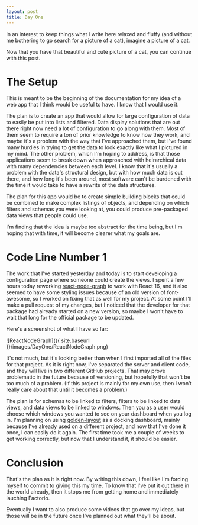 ```yaml
---
layout: post
title: Day One
---
```


In an interest to keep things what I write here relaxed and fluffy (and without me bothering to go search for a picture of a cat), imagine a picture of a cat.

Now that you have that beautiful and cute picture of a cat, you can continue with this post.

# The Setup

This is meant to be the beginning of the documentation for my idea of a web app that I think would be useful to have. I know that I would use it.

The plan is to create an app that would allow for large configuration of data to easily be put into lists and filtered. Data display solutions that are out there right now need a lot of configuration to go along with them. Most of them seem to require a ton of prior knowledge to know how they work, and maybe it's a problem with the way that I've approached them, but I've found many hurdles in trying to get the data to look exactly like what I pictured in my mind. The other problem, which I'm hoping to address, is that those applications seem to break down when approached with heirarchical data with many dependencies between each level. I know that it's usually a problem with the data's structural design, but with how much data is out there, and how long it's been around, most software can't be burdened with the time it would take to have a rewrite of the data structures.

The plan for this app would be to create simple building blocks that could be combined to make complex listings of objects, and depending on which filters and schemas you were looking at, you could produce pre-packaged data views that people could use. 

I'm finding that the idea is maybe too abstract for the time being, but I'm hoping that with time, it will become clearer what my goals are. 

# Code Line Number 1

The work that I've started yesterday and today is to start developing a configuration page where someone could create the views. I spent a few hours today reworking [react-node-graph](https://github.com/lightsinthesky/react-node-graph) to work with React 16, and it also seemed to have some styling issues because of an old version of font-awesome, so I worked on fixing that as well for my project. At some point I'll make a pull request of my changes, but I noticed that the developer for that package had already started on a new version, so maybe I won't have to wait that long for the official package to be updated.

Here's a screenshot of what I have so far:

![ReactNodeGraph]({{ site.baseurl }}/images/DayOne/ReactNodeGraph.png)

It's not much, but it's looking better than when I first imported all of the files for that project. As it is right now, I've separated the server and client code, and they will live in two different GitHub projects. That may prove problematic in the future because of versioning, but hopefully that won't be too much of a problem. (If this project is mainly for my own use, then I won't really care about that until it becomes a problem.) 

The plan is for schemas to be linked to filters, filters to be linked to data views, and data views to be linked to windows. Then you as a user would choose which windows you wanted to see on your dashboard when you log in. I'm planning on using [golden-layout](https://golden-layout.com/) as a docking dashboard, mainly because I've already used on a different project, and now that I've done it once, I can easily do it again. The first time took me a couple of weeks to get working correctly, but now that I understand it, it should be easier.

# Conclusion

That's the plan as it is right now. By writing this down, I feel like I'm forcing myself to commit to giving this my time. To know that I've put it out there in the world already, then it stops me from getting home and immediately lauching Factorio.

Eventually I want to also produce some videos that go over my ideas, but those will be in the future once I've planned out what they'll be about.